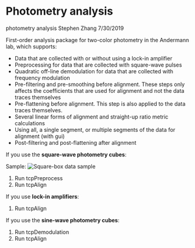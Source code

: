 # Photometry analysis
photometry analysis
Stephen Zhang 7/30/2019

First-order analysis package for two-color photometry in the Andermann lab, which supports:
* Data that are collected with or without using a lock-in amplifier
* Preprocessing for data that are collected with square-wave pulses
* Quadratic off-line demodulation for data that are collected with frequency modulation
* Pre-filtering and pre-smoothing before alignment. These steps only affects the coefficients that are used for alignment and not the data traces themselves
* Pre-flattening before alignment. This step is also applied to the data traces themselves.
* Several linear forms of alignment and straight-up ratio metric calculations
* Using all, a single segment, or multiple segments of the data for alignment (with gui)
* Post-filtering and post-flattening after alignment

If you use the **square-wave photometry cubes**:

Sample:
![Square-box data sample](https://github.com/xzhang03/Photometry_analysis/blob/master/Sample%20images/Preprocesed%20square-wave%20data.png)
1. Run tcpPreprocess
2. Run tcpAlign

If you use **lock-in amplifiers**:
1. Run tcpAlign

If you use the **sine-wave photometry cubes**:
1. Run tcpDemodulation
3. Run tcpAlign

